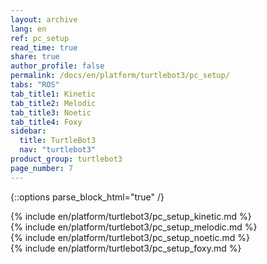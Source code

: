 ```yaml
---
layout: archive
lang: en
ref: pc_setup
read_time: true
share: true
author_profile: false
permalink: /docs/en/platform/turtlebot3/pc_setup/
tabs: "ROS"
tab_title1: Kinetic
tab_title2: Melodic
tab_title3: Noetic
tab_title4: Foxy
sidebar:
  title: TurtleBot3
  nav: "turtlebot3"
product_group: turtlebot3
page_number: 7
---
```


<div style="counter-reset: h1 3"></div>
<div style="counter-reset: h2 0"></div>

{::options parse_block_html="true" /}

<section id="{{ page.tab_title1 }}" class="tab_contents">
{% include en/platform/turtlebot3/pc_setup_kinetic.md %}
</section>

<section id="{{ page.tab_title2 }}" class="tab_contents">
{% include en/platform/turtlebot3/pc_setup_melodic.md %}
</section>

<section id="{{ page.tab_title3 }}" class="tab_contents">
{% include en/platform/turtlebot3/pc_setup_noetic.md %}
</section>

<section id="{{ page.tab_title4 }}" class="tab_contents">
{% include en/platform/turtlebot3/pc_setup_foxy.md %}
</section>
